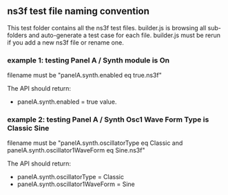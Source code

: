 
## ns3f test file naming convention

This test folder contains all the ns3f test files. builder.js is browsing all sub-folders and auto-generate a test case for each file. builder.js must be rerun if you add a new ns3f file or rename one.

### example 1: testing Panel A / Synth module is On

filename must be "panelA.synth.enabled eq true.ns3f"

The API should return:
 - panelA.synth.enabled = true value.

### example 2: testing Panel A / Synth Osc1 Wave Form Type is Classic Sine

filename must be "panelA.synth.oscillatorType eq Classic and panelA.synth.oscillator1WaveForm eq Sine.ns3f"

The API should return:
- panelA.synth.oscillatorType = Classic
- panelA.synth.oscillator1WaveForm = Sine



